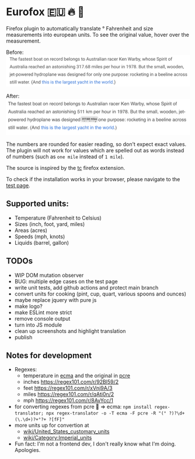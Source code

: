 # Eurofox 🇪🇺 🔥 🦊

Firefox plugin to automatically translate ° Fahrenheit and size measurements into european units.
To see the original value, hover over the measurement.


Before:
![Without the plugin](./images/no-plugin.png "Without the plugin")

After:
![With the plugin](./images/yes-plugin.png "With the plugin")


The numbers are rounded for easier reading, so don't expect exact values.
The plugin will not work for values which are spelled out as words instead of numbers (such as `one mile` instead of `1 mile`).

The source is inspired by the [tc](https://github.com/spb/tc) firefox extension.

To check if the installation works in your browser, please navigate to the [test page](testpage/test.html).

## Supported units:

* Temperature (Fahrenheit to Celsius)
* Sizes (inch, foot, yard, miles)
* Areas (acres)
* Speeds (mph, knots)
* Liquids (barrel, gallon)

## TODOs

* WIP DOM mutation observer
* BUG: multiple edge cases on the test page
* write unit tests, add github actions and protect main branch
* convert units for cooking (pint, cup, quart, various spoons and ounces)
* maybe replace jquery with pure js
* make logo?
* make ESLint more strict
* remove console output
* turn into JS module
* clean up screenshots and highlight translation
* publish

## Notes for development

* Regexes:
    - temperature in [ecma](https://regex101.com/r/Wrpp4x/2) and the original in [pcre](https://regex101.com/r/Ak5Joj/1)
    - inches https://regex101.com/r/92Bl59/2
    - feet https://regex101.com/r/xVnj9A/3
    - miles https://regex101.com/r/qAti0n/2
    - mph https://regex101.com/r/8AvYcc/1
* for converting regexes from pcre 🧠 => ecma:
	`npm install regex-translator; npx regex-translator -o -T ecma -F pcre -R "(° ?)?\d+(\.\d+)?+°?+ ?[fF]"`
* more units up for convertion at
    - [wiki/United_States_customary_units](https://simple.wikipedia.org/wiki/United_States_customary_units)
    - [wiki/Category:Imperial_units](https://en.wikipedia.org/wiki/Category:Imperial_units)
* Fun fact: I'm not a frontend dev, I don't really know what I'm doing. Apologies.


